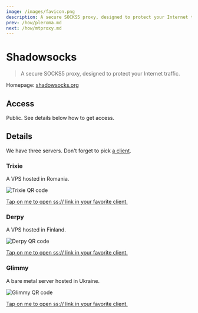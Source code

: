 ```yaml
---
image: /images/favicon.png
description: A secure SOCKS5 proxy, designed to protect your Internet traffic.
prev: /how/pleroma.md
next: /how/mtproxy.md
---
```


# Shadowsocks

> A secure SOCKS5 proxy, designed to protect your Internet traffic.

Homepage: [shadowsocks.org](https://shadowsocks.org)

## Access

Public. See details below how to get access.

## Details

We have three servers. Don't forget to pick [a client](http://shadowsocks.org/en/download/clients.html).

### Trixie

A VPS hosted in Romania.

![Trixie QR code](/images/trixie-ss.webp)

[Tap on me to open ss:// link in your favorite client.](ss://YWVzLTI1Ni1jZmI6bHVsYW1vb25AdHJpeGllLjA5MjkxOC54eXo6ODM4OA==)

### Derpy

A VPS hosted in Finland.

![Derpy QR code](/images/derpy-ss.webp)

[Tap on me to open ss:// link in your favorite client.](ss://YWVzLTI1Ni1jZmI6bXVmZmluc0BkZXJweS4wOTI5MTgueHl6OjgzODg=)

### Glimmy

A bare metal server hosted in Ukraine.

![Glimmy QR code](/images/glimmy-ss.webp)

[Tap on me to open ss:// link in your favorite client.](ss://YWVzLTI1Ni1jZmI6c3RhcmxpZ2h0QGdsaW1teS4wOTI5MTgueHl6OjgzODg)
